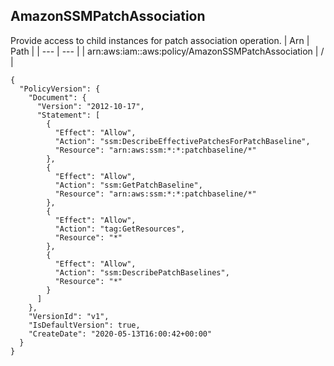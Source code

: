 
## AmazonSSMPatchAssociation
Provide access to child instances for patch association operation.
| Arn | Path |
| --- | --- |
| arn:aws:iam::aws:policy/AmazonSSMPatchAssociation | / |
```
{
  "PolicyVersion": {
    "Document": {
      "Version": "2012-10-17",
      "Statement": [
        {
          "Effect": "Allow",
          "Action": "ssm:DescribeEffectivePatchesForPatchBaseline",
          "Resource": "arn:aws:ssm:*:*:patchbaseline/*"
        },
        {
          "Effect": "Allow",
          "Action": "ssm:GetPatchBaseline",
          "Resource": "arn:aws:ssm:*:*:patchbaseline/*"
        },
        {
          "Effect": "Allow",
          "Action": "tag:GetResources",
          "Resource": "*"
        },
        {
          "Effect": "Allow",
          "Action": "ssm:DescribePatchBaselines",
          "Resource": "*"
        }
      ]
    },
    "VersionId": "v1",
    "IsDefaultVersion": true,
    "CreateDate": "2020-05-13T16:00:42+00:00"
  }
}
```
